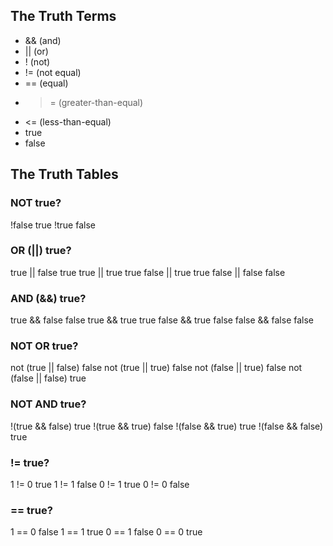 ## The Truth Terms

- && (and)
- || (or)
- ! (not)
- != (not equal)
- == (equal)
- >= (greater-than-equal)
- <= (less-than-equal)
- true
- false

## The Truth Tables


### NOT	              true?
!false	              true
!true	                false

### OR (||)	          true?
true || false	        true
true || true	        true
false || true	        true
false || false	      false

### AND (&&)	        true?
true && false	        false
true && true	        true
false && true	        false
false && false	      false

### NOT OR	          true?
not (true || false)	  false
not (true || true)	  false
not (false || true)	  false
not (false || false)	true

### NOT AND	          true?
!(true && false)	    true
!(true && true)	      false
!(false && true)	    true
!(false && false)	    true

### !=	              true?
1 != 0	              true
1 != 1	              false
0 != 1	              true
0 != 0	              false

### ==	              true?
1 == 0	              false
1 == 1	              true
0 == 1	              false
0 == 0	              true 
